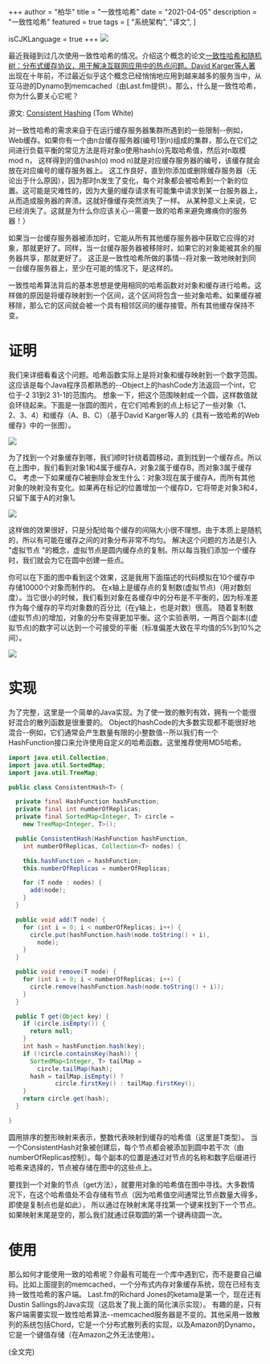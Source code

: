 +++
author = "柏华"
title = "一致性哈希"
date = "2021-04-05"
description = "一致性哈希"
featured = true
tags = [
    "系统架构",
    "译文",
]

isCJKLanguage = true
+++
![](/images/graph/a1.webp)

最近我碰到过几次使用一致性哈希的情况。介绍这个概念的论文[一致性哈希和随机树：分布式缓存协议，用于解决互联网应用中的热点问题。David Karger等人著](http://citeseer.ist.psu.edu/karger97consistent.html)
出现在十年前，不过最近似乎这个概念已经悄悄地应用到越来越多的服务当中，从亚马逊的Dynamo到memcached（由Last.fm提供）。那么，什么是一致性哈希，你为什么要关心它呢？

<!--more-->

源文: [Consistent Hashing](http://tom-e-white.com/2007/11/consistent-hashing.html) (Tom White)

对一致性哈希的需求来自于在运行缓存服务器集群所遇到的一些限制--例如，Web缓存。如果你有一个由n台缓存服务器(编号1到n)组成的集群，那么在它们之间进行负载平衡的常见方法是将对象o使用hash(o)先取哈希值，然后对n取模 mod n，
这样得到的值(hash(o) mod n)就是对应缓存服务器的编号，该缓存就会放在对应编号的缓存服务器上。
这工作良好，直到你添加或删除缓存服务器（无论出于什么原因），因为那时n发生了变化，每个对象都会被哈希到一个新的位置。这可能是灾难性的，因为大量的缓存请求有可能集中请求到某一台服务器上，从而造成服务器的奔溃。这就好像缓存突然消失了一样。
从某种意义上来说，它已经消失了。这就是为什么你应该关心--需要一致的哈希来避免瘫痪你的服务器！）

如果当一台缓存服务器被添加时，它能从所有其他缓存服务器中获取它应得的对象，那就更好了。同样，当一台缓存服务器被移除时，如果它的对象能被其余的服务器共享，那就更好了。
这正是一致性哈希所做的事情--将对象一致地映射到同一台缓存服务器上，至少在可能的情况下，是这样的。

一致性哈希算法背后的基本思想是使用相同的哈希函数对对象和缓存进行哈希。这样做的原因是将缓存映射到一个区间，这个区间将包含一些对象哈希。如果缓存被移除，那么它的区间就会被一个具有相邻区间的缓存接管。所有其他缓存保持不变。

# 证明
我们来详细看看这个问题。哈希函数实际上是将对象和缓存映射到一个数字范围。这应该是每个Java程序员都熟悉的--Object上的hashCode方法返回一个int，它位于-2 31到2 31-1的范围内。
想象一下，把这个范围映射成一个圆，这样数值就会环绕起来。下面是一张圆的图片，在它们哈希到的点上标记了一些对象（1、2、3、4）和缓存（A、B、C）（基于David Karger等人的《具有一致哈希的Web缓存》中的一张图）。

![](/images/graph/a2.png)

为了找到一个对象缓存到哪，我们顺时针绕着圆移动，直到找到一个缓存点。所以在上图中，我们看到对象1和4属于缓存A，对象2属于缓存B，而对象3属于缓存C。
考虑一下如果缓存C被删除会发生什么：对象3现在属于缓存A，而所有其他对象的映射没有变化。如果再在标记的位置增加一个缓存D，它将带走对象3和4，只留下属于A的对象1。

![](/images/graph/a3.png)

这样做的效果很好，只是分配给每个缓存的间隔大小很不理想。由于本质上是随机的，所以有可能在缓存之间的对象分布非常不均匀。
解决这个问题的方法是引入 "虚拟节点 "的概念，虚拟节点是圆内缓存点的复制。所以每当我们添加一个缓存时，我们就会为它在圆中创建一些点。

你可以在下面的图中看到这个效果，这是我用下面描述的代码模拟在10个缓存中存储10000个对象而制作的。
在x轴上是缓存点的复制数(虚拟节点)（用对数刻度）。当它很小的时候，我们看到对象在各缓存中的分布是不平衡的，因为标准差作为每个缓存的平均对象数的百分比（在y轴上，也是对数）很高。
随着复制数(虚拟节点)的增加，对象的分布变得更加平衡。这个实验表明，一两百个副本((虚拟节点)的数字可以达到一个可接受的平衡（标准偏差大致在平均值的5%到10%之间）。

![](/images/graph/a4.png)

# 实现
为了完整，这里是一个简单的Java实现。为了使一致的散列有效，拥有一个能很好混合的散列函数是很重要的。
Object的hashCode的大多数实现都不能很好地混合--例如，它们通常会产生数量有限的小整数值--所以我们有一个HashFunction接口来允许使用自定义的哈希函数。这里推荐使用MD5哈希。

```java
import java.util.Collection;
import java.util.SortedMap;
import java.util.TreeMap;

public class ConsistentHash<T> {

  private final HashFunction hashFunction;
  private final int numberOfReplicas;
  private final SortedMap<Integer, T> circle =
    new TreeMap<Integer, T>();

  public ConsistentHash(HashFunction hashFunction,
    int numberOfReplicas, Collection<T> nodes) {

    this.hashFunction = hashFunction;
    this.numberOfReplicas = numberOfReplicas;

    for (T node : nodes) {
      add(node);
    }
  }

  public void add(T node) {
    for (int i = 0; i < numberOfReplicas; i++) {
      circle.put(hashFunction.hash(node.toString() + i),
        node);
    }
  }

  public void remove(T node) {
    for (int i = 0; i < numberOfReplicas; i++) {
      circle.remove(hashFunction.hash(node.toString() + i));
    }
  }

  public T get(Object key) {
    if (circle.isEmpty()) {
      return null;
    }
    int hash = hashFunction.hash(key);
    if (!circle.containsKey(hash)) {
      SortedMap<Integer, T> tailMap =
        circle.tailMap(hash);
      hash = tailMap.isEmpty() ?
             circle.firstKey() : tailMap.firstKey();
    }
    return circle.get(hash);
  } 

}
```

圆用排序的整形映射来表示，整数代表映射到缓存的哈希值（这里是T类型）。
当一个ConsistentHash对象被创建后，每个节点都会被添加到圆中若干次（由numberOfReplicas控制）。每个副本的位置是通过对节点的名称和数字后缀进行哈希来选择的，节点被存储在图中的这些点上。

要找到一个对象的节点（get方法），就要用对象的哈希值在图中寻找。大多数情况下，在这个哈希值处不会存储有节点（因为哈希值空间通常比节点数量大得多，即使是复制点也是如此），
所以通过在映射末尾寻找第一个键来找到下一个节点。如果映射末尾是空的，那么我们就通过获取圆的第一个键再绕圆一次。

# 使用
那么如何才能使用一致的哈希呢？你最有可能在一个库中遇到它，而不是要自己编码。比如上面提到的memcached，一个分布式内存对象缓存系统，现在已经有支持一致性哈希的客户端。
Last.fm的Richard Jones的ketama是第一个，现在还有Dustin Sallings的Java实现（这启发了我上面的简化演示实现）。
有趣的是，只有客户端需要实现一致性哈希算法--memcached服务器是不变的。其他采用一致散列的系统包括Chord，它是一个分布式散列表的实现，以及Amazon的Dynamo，它是一个键值存储（在Amazon之外无法使用）。


(全文完)




